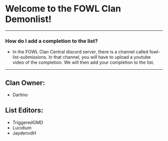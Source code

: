 # Welcome to the FOWL Clan Demonlist!

---

### How do I add a completion to the list?

- In the FOWL Clan Central discord server, there is a channel called fowl-list-submissions.
  In that channel, you will have to upload a youtube video of the completion. We will then
  add your completion to the list.

---

## Clan Owner:

- Dartino

## List Editors:

- TriggeredGMD
- Lucidium
- JaydenvdH